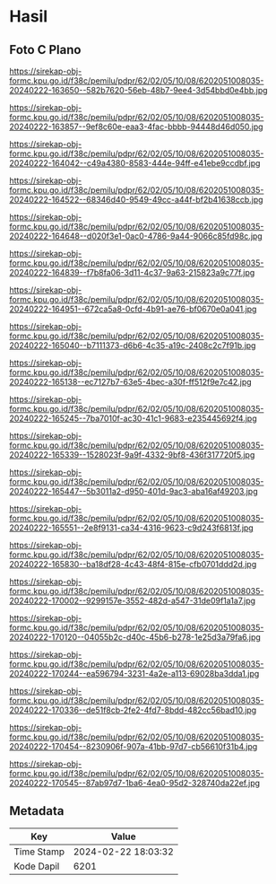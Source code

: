 # Hasil

## Foto C Plano

https://sirekap-obj-formc.kpu.go.id/f38c/pemilu/pdpr/62/02/05/10/08/6202051008035-20240222-163650--582b7620-56eb-48b7-9ee4-3d54bbd0e4bb.jpg

https://sirekap-obj-formc.kpu.go.id/f38c/pemilu/pdpr/62/02/05/10/08/6202051008035-20240222-163857--9ef8c60e-eaa3-4fac-bbbb-94448d46d050.jpg

https://sirekap-obj-formc.kpu.go.id/f38c/pemilu/pdpr/62/02/05/10/08/6202051008035-20240222-164042--c49a4380-8583-444e-94ff-e41ebe9ccdbf.jpg

https://sirekap-obj-formc.kpu.go.id/f38c/pemilu/pdpr/62/02/05/10/08/6202051008035-20240222-164522--68346d40-9549-49cc-a44f-bf2b41638ccb.jpg

https://sirekap-obj-formc.kpu.go.id/f38c/pemilu/pdpr/62/02/05/10/08/6202051008035-20240222-164648--d020f3e1-0ac0-4786-9a44-9066c85fd98c.jpg

https://sirekap-obj-formc.kpu.go.id/f38c/pemilu/pdpr/62/02/05/10/08/6202051008035-20240222-164839--f7b8fa06-3d11-4c37-9a63-215823a9c77f.jpg

https://sirekap-obj-formc.kpu.go.id/f38c/pemilu/pdpr/62/02/05/10/08/6202051008035-20240222-164951--672ca5a8-0cfd-4b91-ae76-bf0670e0a041.jpg

https://sirekap-obj-formc.kpu.go.id/f38c/pemilu/pdpr/62/02/05/10/08/6202051008035-20240222-165040--b7111373-d6b6-4c35-a19c-2408c2c7f91b.jpg

https://sirekap-obj-formc.kpu.go.id/f38c/pemilu/pdpr/62/02/05/10/08/6202051008035-20240222-165138--ec7127b7-63e5-4bec-a30f-ff512f9e7c42.jpg

https://sirekap-obj-formc.kpu.go.id/f38c/pemilu/pdpr/62/02/05/10/08/6202051008035-20240222-165245--7ba7010f-ac30-41c1-9683-e235445692f4.jpg

https://sirekap-obj-formc.kpu.go.id/f38c/pemilu/pdpr/62/02/05/10/08/6202051008035-20240222-165339--1528023f-9a9f-4332-9bf8-436f317720f5.jpg

https://sirekap-obj-formc.kpu.go.id/f38c/pemilu/pdpr/62/02/05/10/08/6202051008035-20240222-165447--5b3011a2-d950-401d-9ac3-aba16af49203.jpg

https://sirekap-obj-formc.kpu.go.id/f38c/pemilu/pdpr/62/02/05/10/08/6202051008035-20240222-165551--2e8f9131-ca34-4316-9623-c9d243f6813f.jpg

https://sirekap-obj-formc.kpu.go.id/f38c/pemilu/pdpr/62/02/05/10/08/6202051008035-20240222-165830--ba18df28-4c43-48f4-815e-cfb0701ddd2d.jpg

https://sirekap-obj-formc.kpu.go.id/f38c/pemilu/pdpr/62/02/05/10/08/6202051008035-20240222-170002--9299157e-3552-482d-a547-31de09f1a1a7.jpg

https://sirekap-obj-formc.kpu.go.id/f38c/pemilu/pdpr/62/02/05/10/08/6202051008035-20240222-170120--04055b2c-d40c-45b6-b278-1e25d3a79fa6.jpg

https://sirekap-obj-formc.kpu.go.id/f38c/pemilu/pdpr/62/02/05/10/08/6202051008035-20240222-170244--ea596794-3231-4a2e-a113-69028ba3dda1.jpg

https://sirekap-obj-formc.kpu.go.id/f38c/pemilu/pdpr/62/02/05/10/08/6202051008035-20240222-170336--de51f8cb-2fe2-4fd7-8bdd-482cc56bad10.jpg

https://sirekap-obj-formc.kpu.go.id/f38c/pemilu/pdpr/62/02/05/10/08/6202051008035-20240222-170454--8230906f-907a-41bb-97d7-cb56610f31b4.jpg

https://sirekap-obj-formc.kpu.go.id/f38c/pemilu/pdpr/62/02/05/10/08/6202051008035-20240222-170545--87ab97d7-1ba6-4ea0-95d2-328740da22ef.jpg


## Metadata

| Key        | Value               |
| ---------- | ------------------- |
| Time Stamp | 2024-02-22 18:03:32 |
| Kode Dapil | 6201                |



